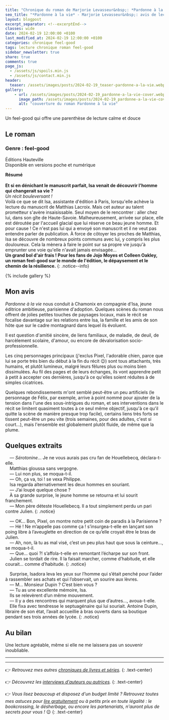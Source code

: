 ```yaml
---
title: "Chronique du roman de Marjorie Levasseur&nbsp;: *Pardonne à la vie*"
seo_title: "*Pardonne à la vie* - Marjorie Levasseur&nbsp;: avis de lecture"
layout: blogpost
excerpt_separator: <!--excerptEnd-->
classes: wide
date: 2024-02-19 12:00:00 +0100
last_modified_at: 2024-02-19 12:00:00 +0100
categories: chronique feel-good
tags: lecture chronique roman feel-good
sidebar_newsletter: true
share: true
comments: true
page_js:
  - /assets/js/spoils.min.js
  - /assets/js/contact.min.js
header:
  teaser: /assets/images/posts/2024-02-19_teaser-pardonne-a-la-vie.webp
gallery:
    - url: /assets/images/posts/2024-02-19_pardonne-a-la-vie-cover.webp
      image_path: /assets/images/posts/2024-02-19_pardonne-a-la-vie-cover.webp
      alt: "couverture du roman Pardonne à la vie"
---
```


Un feel-good qui offre une parenthèse de lecture calme et douce
<!--excerptEnd-->

<span class="fa fa-star rating_checked"></span>
<span class="fa fa-star rating_checked"></span>
<span class="fa fa-star rating_checked"></span>
<span class="fa fa-star rating_unchecked"></span>
<span class="fa fa-star rating_unchecked"></span>


## Le roman

### Genre&nbsp;: feel-good

Éditions Hauteville<br />
Disponible en versions poche et numérique

**Résumé**<br /><br />
**Et si en dénichant le manuscrit parfait, Isa venait de découvrir l'homme qui changerait sa vie&nbsp;?**<br/>
*Un récit bouleversant&nbsp;!*<br/>
Voilà ce que se dit Isa, assistante d'édition à Paris, lorsqu'elle achève la lecture du manuscrit de Matthias Lacroix. Mais cet auteur au talent prometteur s'avère insaisissable. Seul moyen de le rencontrer&nbsp;: aller chez lui, dans son gîte de Haute-Savoie. Malheureusement, arrivée sur place, elle est déroutée par l'accueil glacial que lui réserve ce beau jeune homme. Et pour cause&nbsp;! Ce n'est pas lui qui a envoyé son manuscrit et il ne veut pas entendre parler de publication. À force de côtoyer les proches de Matthias, Isa se découvre de nombreux points communs avec lui, y compris les plus douloureux. Cela la mènera à faire le point sur sa propre vie jusqu'à emprunter une voie qu'elle n'avait jamais envisagée&hellip;<br/>
**Un grand bol d'air frais&nbsp;! Pour les fans de Jojo Moyes et Colleen Oakley, un roman feel-good sur le monde de l'édition, le dépaysement et le chemin de la résilience.**
{: .notice--info}

{% include gallery %}


## Mon avis

*Pardonne à la vie* nous conduit à Chamonix en compagnie d'Isa, jeune éditrice ambitieuse, parisienne d'adoption. Quelques scènes du roman nous offrent de jolies petites touches de paysages locaux, mais le récit se focalise davantage sur les relations entre Isa, la famille et les amis de son hôte que sur le cadre montagnard dans lequel ils évoluent.

Il est question d'amitié sincère, de liens familiaux, de maladie, de deuil, de harcèlement scolaire, d'amour, ou encore de dévalorisation socio-professionnelle.

Les cinq personnages principaux (j'exclus Pixel, l'adorable chien, parce que lui se porte très bien du début à la fin du récit 😉) sont tous attachants, très humains, et plutôt lumineux, malgré leurs fêlures plus ou moins bien dissimulées. Au fil des pages et de leurs échanges, ils vont apprendre petit à petit à accepter ces dernières, jusqu'à ce qu'elles soient réduites à de simples cicatrices.

Quelques rebondissements m'ont semblé peut-être un peu artificiels (le personnage de Félix, par exemple, arrive à point nommé pour ajouter de la tension dans l'une des sous-intrigues du roman, et ses interventions dans le récit se limitent quasiment toutes à ce seul même objectif, jusqu'à ce qu'il quitte la scène de manière presque trop facile), certains liens très forts se tissent peut-être un peu vite (trois semaines, pour des adultes, c'est si court&hellip;), mais l'ensemble est globalement plutôt fluide, de même que la plume.


## Quelques extraits

<span style="margin-left: 1em;"></span>—&nbsp;*Sérotonine*&hellip; Je ne vous aurais pas cru fan de Houellebecq, déclara-t-elle.<br/>
<span style="margin-left: 1em;"></span>Matthias gloussa sans vergogne.<br/>
<span style="margin-left: 1em;"></span>—&nbsp;Lui non plus, se moqua-t-il.<br/>
<span style="margin-left: 1em;"></span>—&nbsp;Oh, ça va, toi&nbsp;! se vexa Philippe.<br/>
<span style="margin-left: 1em;"></span>Isa regarda alternativement les deux hommes en souriant.<br/>
<span style="margin-left: 1em;"></span>—&nbsp;J’ai loupé quelque chose&nbsp;?<br/>
<span style="margin-left: 1em;"></span>À sa grande surprise, le jeune homme se retourna et lui sourit franchement.<br/>
<span style="margin-left: 1em;"></span>—&nbsp;Mon père déteste Houellebecq. Il a tout simplement perdu un pari contre Julien.
{: .notice}

<span style="margin-left: 1em;"></span>—&nbsp;OK&hellip; Bon, Pixel, on montre notre petit coin de paradis à la Parisienne&nbsp;?<br/>
<span style="margin-left: 1em;"></span>—&nbsp;Hé&nbsp;! Ne m’appelle pas comme ça&nbsp;! s’insurgea-t-elle en lançant son poing libre à l’aveuglette en direction de ce qu’elle croyait être le bras de Julien.<br/>
<span style="margin-left: 1em;"></span>—&nbsp;Ah, non, là tu as mal visé, c’est un peu plus haut que sous la ceinture&hellip;, se moqua-t-il.<br/>
<span style="margin-left: 1em;"></span>—&nbsp;Que&hellip; quoi&nbsp;?! s’affola-t-elle en remontant l’écharpe sur son front.<br/>
<span style="margin-left: 1em;"></span>Julien se tordait de rire. Il la faisait marcher, comme d’habitude, et elle courait&hellip; comme d’habitude.
{: .notice}

<span style="margin-left: 1em;"></span>Surprise, Isadora leva les yeux sur l’homme qui s’était penché pour l’aider à rassembler ses achats et qui l’observait, un sourire aux lèvres.<br/>
<span style="margin-left: 1em;"></span>—&nbsp;M&hellip; Monsieur Dupin&nbsp;? C’est bien vous&nbsp;?<br/>
<span style="margin-left: 1em;"></span>—&nbsp;Tu as une excellente mémoire, Isa.<br/>
<span style="margin-left: 1em;"></span>Ils se relevèrent d’un même mouvement.<br/>
<span style="margin-left: 1em;"></span>—&nbsp;Il y a des rencontres qui marquent plus que d’autres&hellip;, avoua-t-elle.<br/>
<span style="margin-left: 1em;"></span>Elle fixa avec tendresse le septuagénaire qui lui souriait. Antoine Dupin, libraire de son état, l’avait accueillie à bras ouverts dans sa boutique pendant ses trois années de lycée.
{: .notice}


## Au bilan

Une lecture agréable, même si elle ne me laissera pas un souvenir inoubliable.

---
---
👉 *Retrouvez mes autres [chroniques de livres et séries](/blog/tags#chronique).*
{: .text-center}

👉 *Découvrez les [interviews d'auteurs ou autrices](/blog/tags#interview).*
{: .text-center}

👉 *Vous lisez beaucoup et disposez d'un budget limité&nbsp;? Retrouvez toutes mes astuces pour [lire gratuitement](/lecture/2022/08/22/lire-gratuitement.html) ou à petits prix en toute légalité&nbsp;: le bookcrossing, le désherbage, ou encore les partenariats, n'auront plus de secrets pour vous&nbsp;!* 😉
{: .text-center}